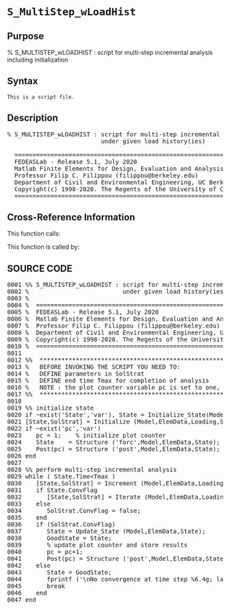 
<!-- <a name="_top"></a>
<div><a href="../../../../../index.md">Home</a> &gt;  <a href="#">..</a> &gt; <a href="#">..</a> &gt; <a href="#">FEDEASLab</a> &gt; <a href="#">src</a> &gt; <a href="index.md">Solution_Scripts</a> &gt; S_MultiStep_wLoadHist.m</div> -->

<!--<table width="100%"><tr><td align="left"><a href="../../../../../index.md"><img alt="<" border="0" src="../../../../../left.png">&nbsp;Master index</a></td>
<td align="right"><a href="index.md">Index for ..\..\FEDEASLab\src\Solution_Scripts&nbsp;<img alt=">" border="0" src="../../../../../right.png"></a></td></tr></table>-->
# `S_MultiStep_wLoadHist`
<!-- <h1>S_MultiStep_wLoadHist
</h1> -->

## <a name="_name"></a>Purpose

<!-- <h2 id="purpose"><a name="_name"></a>Purpose</h2> -->

% S_MULTISTEP_wLOADHIST : script for multi-step incremental analysis including initialization

<!-- <div class="box"><strong>% S_MULTISTEP_wLOADHIST : script for multi-step incremental analysis including initialization</strong></div> -->

## <a name="_synopsis"></a>Syntax

`This is a script file.` 
## <a name="_description"></a>Description

<pre class="comment">% S_MULTISTEP_wLOADHIST : script for multi-step incremental analysis including initialization
                          under given load history(ies) 

  =========================================================================================
  FEDEASLab - Release 5.1, July 2020
  Matlab Finite Elements for Design, Evaluation and Analysis of Structures
  Professor Filip C. Filippou (filippou@berkeley.edu)
  Department of Civil and Environmental Engineering, UC Berkeley
  Copyright(c) 1998-2020. The Regents of the University of California. All Rights Reserved.
  =========================================================================================</pre>
<!-- <div class="fragment"><pre class="comment">% S_MULTISTEP_wLOADHIST : script for multi-step incremental analysis including initialization
                          under given load history(ies) 

  =========================================================================================
  FEDEASLab - Release 5.1, July 2020
  Matlab Finite Elements for Design, Evaluation and Analysis of Structures
  Professor Filip C. Filippou (filippou@berkeley.edu)
  Department of Civil and Environmental Engineering, UC Berkeley
  Copyright(c) 1998-2020. The Regents of the University of California. All Rights Reserved.
  =========================================================================================</pre></div> -->

<!-- crossreference -->
## <a name="_cross"></a>Cross-Reference Information

This function calls:
<ul style="list-style-image:url(../../../../../matlabicon.gif)">
</ul>
This function is called by:
<ul style="list-style-image:url(../../../../../matlabicon.gif)">
</ul>
<!-- crossreference -->



<h2><a name="_source"></a>SOURCE CODE</h2>
<div class="fragment"><pre>0001 <span class="comment">%% S_MULTISTEP_wLOADHIST : script for multi-step incremental analysis including initialization</span>
0002 <span class="comment">%                          under given load history(ies)</span>
0003 <span class="comment">%</span>
0004 <span class="comment">%  =========================================================================================</span>
0005 <span class="comment">%  FEDEASLab - Release 5.1, July 2020</span>
0006 <span class="comment">%  Matlab Finite Elements for Design, Evaluation and Analysis of Structures</span>
0007 <span class="comment">%  Professor Filip C. Filippou (filippou@berkeley.edu)</span>
0008 <span class="comment">%  Department of Civil and Environmental Engineering, UC Berkeley</span>
0009 <span class="comment">%  Copyright(c) 1998-2020. The Regents of the University of California. All Rights Reserved.</span>
0010 <span class="comment">%  =========================================================================================</span>
0011 
0012 <span class="comment">%%  ****************************************************************************************</span>
0013 <span class="comment">%   BEFORE INVOKING THE SCRIPT YOU NEED TO:</span>
0014 <span class="comment">%   DEFINE parameters in SolStrat</span>
0015 <span class="comment">%   DEFINE end time Tmax for completion of analysis</span>
0016 <span class="comment">%   NOTE : the plot counter variable pc is set to one, if not present in the workspace</span>
0017 <span class="comment">%%  ****************************************************************************************</span>
0018 
0019 <span class="comment">%% initialize state</span>
0020 <span class="keyword">if</span> ~exist(<span class="string">'State'</span>,<span class="string">'var'</span>), State = Initialize_State(Model,ElemData); <span class="keyword">end</span>
0021 [State,SolStrat] = Initialize (Model,ElemData,Loading,State,SolStrat);
0022 <span class="keyword">if</span> ~exist(<span class="string">'pc'</span>,<span class="string">'var'</span>)
0023    pc = 1;    <span class="comment">% initialize plot counter</span>
0024    State    = Structure (<span class="string">'forc'</span>,Model,ElemData,State);
0025    Post(pc) = Structure (<span class="string">'post'</span>,Model,ElemData,State);
0026 <span class="keyword">end</span>
0027 
0028 <span class="comment">%% perform multi-step incremental analysis</span>
0029 <span class="keyword">while</span> ( State.Time&lt;Tmax )
0030    [State,SolStrat] = Increment (Model,ElemData,Loading,State,SolStrat);
0031    <span class="keyword">if</span> State.ConvFlag
0032       [State,SolStrat] = Iterate (Model,ElemData,Loading,State,SolStrat);
0033    <span class="keyword">else</span>
0034       SolStrat.ConvFlag = false;
0035    <span class="keyword">end</span>
0036    <span class="keyword">if</span> (SolStrat.ConvFlag)
0037       State = Update_State (Model,ElemData,State);
0038       GoodState = State;
0039       <span class="comment">% update plot counter and store results</span>
0040       pc = pc+1;
0041       Post(pc) = Structure (<span class="string">'post'</span>,Model,ElemData,State);
0042    <span class="keyword">else</span>
0043       State = GoodState;
0044       fprintf (<span class="string">'\nNo convergence at time step %6.4g; last good state saved \n\n'</span>,State.Time);
0045       <span class="keyword">break</span>
0046    <span class="keyword">end</span>
0047 <span class="keyword">end</span></pre></div>
<!-- <hr><address>Generated on Wed 15-Jul-2020 00:16:13 by <strong><a href="http://www.artefact.tk/software/matlab/m2html/" title="Matlab Documentation in HTML">m2html</a></strong> &copy; 2005</address> -->